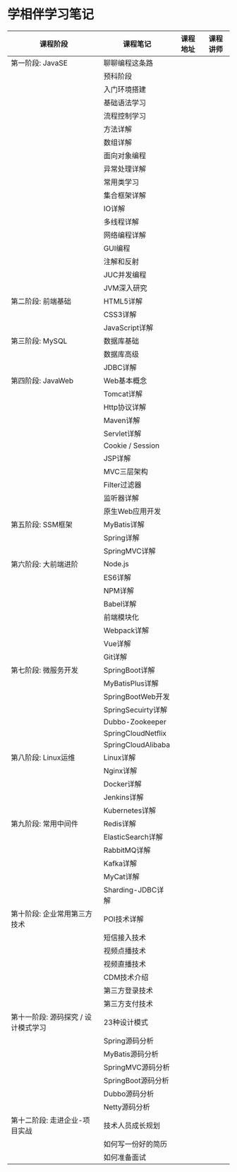 # 学相伴学习笔记

| 课程阶段                            | 课程笔记           | 课程地址 | 课程讲师 |
| ----------------------------------- | ------------------ | -------- | -------- |
| 第一阶段: JavaSE                    | 聊聊编程这条路     |          |          |
|                                     | 预科阶段           |          |          |
|                                     | 入门环境搭建       |          |          |
|                                     | 基础语法学习       |          |          |
|                                     | 流程控制学习       |          |          |
|                                     | 方法详解           |          |          |
|                                     | 数组详解           |          |          |
|                                     | 面向对象编程       |          |          |
|                                     | 异常处理详解       |          |          |
|                                     | 常用类学习         |          |          |
|                                     | 集合框架详解       |          |          |
|                                     | IO详解             |          |          |
|                                     | 多线程详解         |          |          |
|                                     | 网络编程详解       |          |          |
|                                     | GUI编程            |          |          |
|                                     | 注解和反射         |          |          |
|                                     | JUC并发编程        |          |          |
|                                     | JVM深入研究        |          |          |
| 第二阶段: 前端基础                  | HTML5详解          |          |          |
|                                     | CSS3详解           |          |          |
|                                     | JavaScript详解     |          |          |
| 第三阶段: MySQL                     | 数据库基础         |          |          |
|                                     | 数据库高级         |          |          |
|                                     | JDBC详解           |          |          |
| 第四阶段: JavaWeb                   | Web基本概念        |          |          |
|                                     | Tomcat详解         |          |          |
|                                     | Http协议详解       |          |          |
|                                     | Maven详解          |          |          |
|                                     | Servlet详解        |          |          |
|                                     | Cookie / Session   |          |          |
|                                     | JSP详解            |          |          |
|                                     | MVC三层架构        |          |          |
|                                     | Filter过滤器       |          |          |
|                                     | 监听器详解         |          |          |
|                                     | 原生Web应用开发    |          |          |
| 第五阶段: SSM框架                   | MyBatis详解        |          |          |
|                                     | Spring详解         |          |          |
|                                     | SpringMVC详解      |          |          |
| 第六阶段: 大前端进阶                | Node.js            |          |          |
|                                     | ES6详解            |          |          |
|                                     | NPM详解            |          |          |
|                                     | Babel详解          |          |          |
|                                     | 前端模块化         |          |          |
|                                     | Webpack详解        |          |          |
|                                     | Vue详解            |          |          |
|                                     | Git详解            |          |          |
| 第七阶段: 微服务开发                | SpringBoot详解     |          |          |
|                                     | MyBatisPlus详解    |          |          |
|                                     | SpringBootWeb开发  |          |          |
|                                     | SpringSecuirty详解 |          |          |
|                                     | Dubbo-Zookeeper    |          |          |
|                                     | SpringCloudNetflix |          |          |
|                                     | SpringCloudAlibaba |          |          |
| 第八阶段: Linux运维                 | Linux详解          |          |          |
|                                     | Nginx详解          |          |          |
|                                     | Docker详解         |          |          |
|                                     | Jenkins详解        |          |          |
|                                     | Kubernetes详解     |          |          |
| 第九阶段: 常用中间件                | Redis详解          |          |          |
|                                     | ElasticSearch详解  |          |          |
|                                     | RabbitMQ详解       |          |          |
|                                     | Kafka详解          |          |          |
|                                     | MyCat详解          |          |          |
|                                     | Sharding-JDBC详解  |          |          |
| 第十阶段: 企业常用第三方技术        | POI技术详解        |          |          |
|                                     | 短信接入技术       |          |          |
|                                     | 视频点播技术       |          |          |
|                                     | 视频直播技术       |          |          |
|                                     | CDM技术介绍        |          |          |
|                                     | 第三方登录技术     |          |          |
|                                     | 第三方支付技术     |          |          |
| 第十一阶段: 源码探究 / 设计模式学习 | 23种设计模式       |          |          |
|                                     | Spring源码分析     |          |          |
|                                     | MyBatis源码分析    |          |          |
|                                     | SpringMVC源码分析  |          |          |
|                                     | SpringBoot源码分析 |          |          |
|                                     | Dubbo源码分析      |          |          |
|                                     | Netty源码分析      |          |          |
| 第十二阶段: 走进企业-项目实战       | 技术人员成长规划   |          |          |
|                                     | 如何写一份好的简历 |          |          |
|                                     | 如何准备面试       |          |          |


